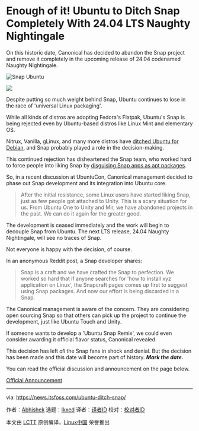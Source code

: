 [#]: subject: "Enough of it! Ubuntu to Ditch Snap Completely With 24.04 LTS Naughty Nightingale"
[#]: via: "https://news.itsfoss.com/ubuntu-ditch-snap/"
[#]: author: "Abhishek https://news.itsfoss.com/author/root/"
[#]: collector: "lkxed"
[#]: translator: " "
[#]: reviewer: " "
[#]: publisher: " "
[#]: url: " "

Enough of it! Ubuntu to Ditch Snap Completely With 24.04 LTS Naughty Nightingale
======

On this historic date, Canonical has decided to abandon the Snap project and remove it completely in the upcoming release of 24.04 codenamed Naughty Nightingale.

![Snap Ubuntu][1]

![][2]

Despite putting so much weight behind Snap, Ubuntu continues to lose in the race of 'universal Linux packaging'.

While all kinds of distros are adopting Fedora's Flatpak, Ubuntu's Snap is being rejected even by Ubuntu-based distros like Linux Mint and elementary OS.

Nitrux, Vanilla, gLinux, and many more distros have [ditched Ubuntu for Debian][3], and Snap probably played a role in the decision-making.

This continued rejection has disheartened the Snap team, who worked hard to force people into liking Snap by [disguising Snap apps as apt packages][4].

So, in a recent discussion at UbuntuCon, Canonical management decided to phase out Snap development and its integration into Ubuntu core.

> After the initial resistance, some Linux users have started liking Snap, just as few people got attached to Unity. This is a scary situation for us. From Ubuntu One to Unity and Mir, we have abandoned projects in the past. We can do it again for the greater good.

The development is ceased immediately and the work will begin to decouple Snap from Ubuntu. The next LTS release, 24.04 Naughty Nightingale, will see no traces of Snap.

Not everyone is happy with the decision, of course.

In an anonymous Reddit post, a Snap developer shares:

> Snap is a craft and we have crafted the Snap to perfection. We worked so hard that if anyone searches for 'how to install xyz application on Linux', the Snapcraft pages comes up first to suggest using Snap packages. And now our effort is being discarded in a Snap. 

The Canonical management is aware of the concern. They are considering open sourcing Snap so that others can pick up the project to continue the development, just like Ubuntu Touch and Unity.

If someone wants to develop a 'Ubuntu Snap Remix', we could even consider awarding it official flavor status, Canonical revealed.

This decision has left _all_ the Snap fans in shock and denial. But the decision has been made and this date will become part of history. _**Mark the date.**_

You can read the official discussion and announcement on the page below.

[Official Announcement][5]

--------------------------------------------------------------------------------

via: https://news.itsfoss.com/ubuntu-ditch-snap/

作者：[Abhishek][a]
选题：[lkxed][b]
译者：[译者ID](https://github.com/译者ID)
校对：[校对者ID](https://github.com/校对者ID)

本文由 [LCTT](https://github.com/LCTT/TranslateProject) 原创编译，[Linux中国](https://linux.cn/) 荣誉推出

[a]: https://news.itsfoss.com/author/root/
[b]: https://github.com/lkxed/
[1]: https://news.itsfoss.com/content/images/size/w1304/2023/04/ubuntu-snap.png
[2]: https://news.itsfoss.com/content/images/2023/03/linux-mega-packt.webp
[3]: https://news.itsfoss.com/vanilla-os-debian-ubuntu/
[4]: https://news.itsfoss.com/ubuntu-firefox-snap-default/
[5]: https://en.wikipedia.org/wiki/April_Fools%27_Day?ref=its-foss-news